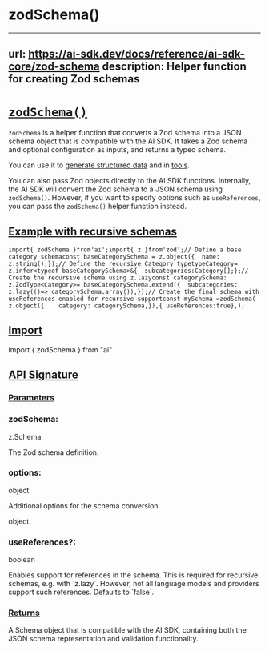# zodSchema()


---
url: https://ai-sdk.dev/docs/reference/ai-sdk-core/zod-schema
description: Helper function for creating Zod schemas
---


# [`zodSchema()`](#zodschema)


`zodSchema` is a helper function that converts a Zod schema into a JSON schema object that is compatible with the AI SDK. It takes a Zod schema and optional configuration as inputs, and returns a typed schema.

You can use it to [generate structured data](/docs/ai-sdk-core/generating-structured-data) and in [tools](/docs/ai-sdk-core/tools-and-tool-calling).

You can also pass Zod objects directly to the AI SDK functions. Internally, the AI SDK will convert the Zod schema to a JSON schema using `zodSchema()`. However, if you want to specify options such as `useReferences`, you can pass the `zodSchema()` helper function instead.


## [Example with recursive schemas](#example-with-recursive-schemas)


```
import{ zodSchema }from'ai';import{ z }from'zod';// Define a base category schemaconst baseCategorySchema = z.object({  name: z.string(),});// Define the recursive Category typetypeCategory= z.infer<typeof baseCategorySchema>&{  subcategories:Category[];};// Create the recursive schema using z.lazyconst categorySchema: z.ZodType<Category>= baseCategorySchema.extend({  subcategories: z.lazy(()=> categorySchema.array()),});// Create the final schema with useReferences enabled for recursive supportconst mySchema =zodSchema(  z.object({    category: categorySchema,}),{ useReferences:true},);
```


## [Import](#import)


import { zodSchema } from "ai"


## [API Signature](#api-signature)



### [Parameters](#parameters)



### zodSchema:


z.Schema

The Zod schema definition.


### options:


object

Additional options for the schema conversion.

object


### useReferences?:


boolean

Enables support for references in the schema. This is required for recursive schemas, e.g. with \`z.lazy\`. However, not all language models and providers support such references. Defaults to \`false\`.


### [Returns](#returns)


A Schema object that is compatible with the AI SDK, containing both the JSON schema representation and validation functionality.
